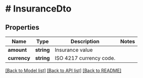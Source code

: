 # # InsuranceDto

## Properties

Name | Type | Description | Notes
------------ | ------------- | ------------- | -------------
**amount** | **string** | Insurance value |
**currency** | **string** | ISO 4217 currency code. |

[[Back to Model list]](../../README.md#models) [[Back to API list]](../../README.md#endpoints) [[Back to README]](../../README.md)
